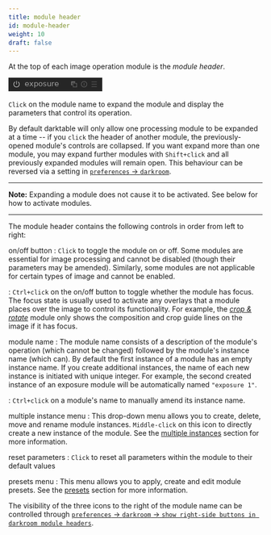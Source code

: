```yaml
---
title: module header
id: module-header
weight: 10
draft: false
---
```


At the top of each image operation module is the _module header_. 

![module header](./module-header/module-header.png)

`Click` on the module name to expand the module and display the parameters that control its operation.

By default darktable will only allow one processing module to be expanded at a time -- if you `click` the header of another module, the previously-opened module's controls are collapsed. If you want expand more than one module, you may expand further modules with `Shift+click` and all previously expanded modules will remain open. This behaviour can be reversed via a setting in [`preferences` -> `darkroom`](../../../preferences-settings/darkroom.md).

---

**Note:** Expanding a module does not cause it to be activated. See below for how to activate modules.

---

The module header contains the following controls in order from left to right:

on/off button
: `Click` to toggle the module on or off. Some modules are essential for image processing and cannot be disabled (though their parameters may be amended). Similarly, some modules are not applicable for certain types of image and cannot be enabled.

: `Ctrl+click` on the on/off button to toggle whether the module has focus. The focus state is usually used to activate any overlays that a module places over the image to control its functionality. For example, the [_crop & rotate_](../../../module-reference/processing-modules/crop-rotate.md) module only shows the composition and crop guide lines on the image if it has focus. 

module name
: The module name consists of a description of the module's operation (which cannot be changed) followed by the module's instance name (which can). By default the first instance of a module has an empty instance name. If you create additional instances, the name of each new instance is initiated with unique integer. For example, the second created instance of an exposure module will be automatically named `"exposure 1"`.

: `Ctrl+click` on a module's name to manually amend its instance name. 

multiple instance menu
: This drop-down menu allows you to create, delete, move and rename module instances. `Middle-click` on this icon to directly create a new instance of the module. See the [multiple instances](./multiple-instances.md) section for more information.

reset parameters
: `Click` to reset all parameters within the module to their default values

presets menu
: This menu allows you to apply, create and edit module presets. See the [presets](./presets.md) section for more information.

The visibility of the three icons to the right of the module name can be controlled through [`preferences` -> `darkroom` -> `show right-side buttons in darkroom module headers`](../../preferences-settings/darkroom.md).
